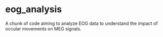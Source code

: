 # eog_analysis
A chunk of code aiming to analyze EOG data to understand the impact of occular movements on MEG signals.
